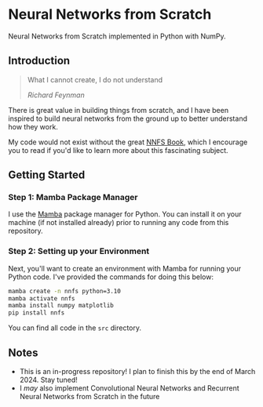 # Neural Networks from Scratch

Neural Networks from Scratch implemented in Python with NumPy.

## Introduction

> What I cannot create, I do not understand
> 
> _Richard Feynman_

There is great value in building things from scratch, and I have been inspired to build neural networks from the ground up to better understand how they work. 

My code would not exist without the great [NNFS Book](https://nnfs.io/), which I encourage you to read if you'd like to learn more about this fascinating subject.

## Getting Started

### Step 1: Mamba Package Manager

I use the [Mamba](https://mamba.readthedocs.io/en/latest/index.html) package manager for Python. You can install it on your machine (if not installed already) prior to running any code from this repository.

### Step 2: Setting up your Environment

Next, you'll want to create an environment with Mamba for running your Python code. I've provided the commands for doing this below:

```bash
mamba create -n nnfs python=3.10
mamba activate nnfs
mamba install numpy matplotlib
pip install nnfs
```

You can find all code in the `src` directory.

## Notes

- This is an in-progress repository! I plan to finish this by the end of March 2024. Stay tuned!
- I *may* also implement Convolutional Neural Networks and Recurrent Neural Networks from Scratch in the future

